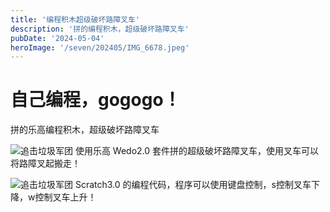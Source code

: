 ```yaml
---
title: '编程积木超级破坏路障叉车'
description: '拼的编程积木，超级破坏路障叉车'
pubDate: '2024-05-04'
heroImage: '/seven/202405/IMG_6678.jpeg'
---
```


# 自己编程，gogogo！
拼的乐高编程积木，超级破坏路障叉车

![追击垃圾军团](/seven/202405/IMG_6679.jpeg)
使用乐高 Wedo2.0 套件拼的超级破坏路障叉车，使用叉车可以将路障叉起搬走！

![追击垃圾军团](/seven/202405/cc.png)
Scratch3.0 的编程代码，程序可以使用键盘控制，s控制叉车下降，w控制叉车上升！